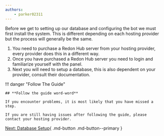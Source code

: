 ```yaml
---
authors:
    - parker02311
---
```


Before we get to setting up our database and configuring the bot we must first install the system. This is different depending on each hosting provider but the process will generally be the same. 

1. You need to purchase a Redon Hub server from your hosting provider, every provider does this in a different way.
2. Once you have purchased a Redon Hub server you need to login and familiarize yourself with the panel.
3. Next you will need to setup a database, this is also dependent on your provider, consult their documentation.


!!! danger "Follow The Guide"

    ## **Follow the guide word-word**

    If you encounter problems, it is most likely that you have missed a step.

    If you are still having issues after following the guide, please contact your hosting provider.


[Next: Database Setup](database.md){ .md-button .md-button--primary }